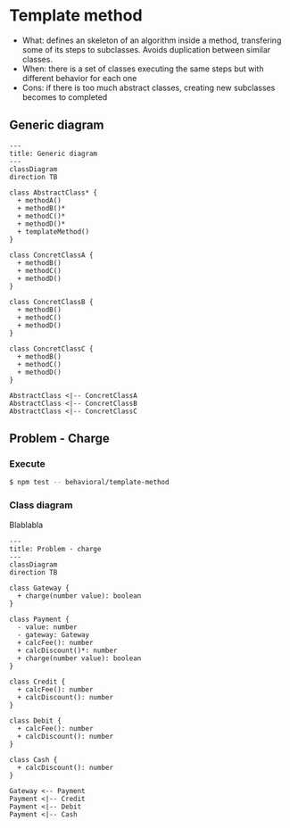 # Template method

- What: defines an skeleton of an algorithm inside a method, transfering some of its steps to subclasses. Avoids duplication between similar classes.
- When: there is a set of classes executing the same steps but with different behavior for each one
- Cons: if there is too much abstract classes, creating new subclasses becomes to completed

## Generic diagram

```mermaid
---
title: Generic diagram
---
classDiagram
direction TB

class AbstractClass* {
  + methodA()
  + methodB()*
  + methodC()*
  + methodD()*
  + templateMethod()
}

class ConcretClassA {
  + methodB()
  + methodC()
  + methodD()
}

class ConcretClassB {
  + methodB()
  + methodC()
  + methodD()
}

class ConcretClassC {
  + methodB()
  + methodC()
  + methodD()
}

AbstractClass <|-- ConcretClassA
AbstractClass <|-- ConcretClassB
AbstractClass <|-- ConcretClassC

```

## Problem - Charge

### Execute

```bash
$ npm test -- behavioral/template-method
```

### Class diagram

Blablabla

```mermaid
---
title: Problem - charge
---
classDiagram
direction TB

class Gateway {
  + charge(number value): boolean
}

class Payment {
  - value: number
  - gateway: Gateway
  + calcFee(): number
  + calcDiscount()*: number
  + charge(number value): boolean
}

class Credit {
  + calcFee(): number
  + calcDiscount(): number
}

class Debit {
  + calcFee(): number
  + calcDiscount(): number
}

class Cash {
  + calcDiscount(): number
}

Gateway <-- Payment
Payment <|-- Credit
Payment <|-- Debit
Payment <|-- Cash
```
